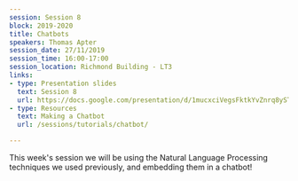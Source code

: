 ```yaml
---
session: Session 8
block: 2019-2020
title: Chatbots
speakers: Thomas Apter
session_date: 27/11/2019
session_time: 16:00-17:00
session_location: Richmond Building - LT3
links:
- type: Presentation slides
  text: Session 8
  url: https://docs.google.com/presentation/d/1mucxciVegsFktkYvZnrq8ySTGqGgq0TX3ET_JW_NQzY/edit?usp=sharing
- type: Resources
  text: Making a Chatbot
  url: /sessions/tutorials/chatbot/

---
```

This week's session we will be using the Natural Language Processing techniques we used previously, and embedding them in a chatbot!
